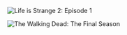 ![Life is Strange 2: Episode 1](https://user-images.githubusercontent.com/24681191/94193734-62e80880-feb9-11ea-934d-39f49f1134cb.jpg)

![The Walking Dead: The Final Season](https://user-images.githubusercontent.com/24681191/87074636-d158eb00-c227-11ea-9c5e-066567ba7a33.jpg)
